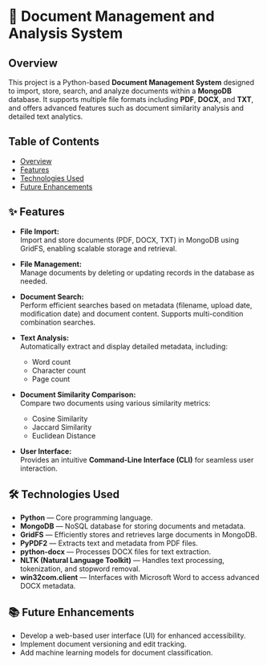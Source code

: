 # 📄 Document Management and Analysis System

## Overview
This project is a Python-based **Document Management System** designed to import, store, search, and analyze documents within a **MongoDB** database. It supports multiple file formats including **PDF**, **DOCX**, and **TXT**, and offers advanced features such as document similarity analysis and detailed text analytics.

## Table of Contents
- [Overview](#overview)
- [Features](#features)
- [Technologies Used](#technologies-used)
- [Future Enhancements](#future-enhancements)

## ✨ Features
- **File Import:**  
  Import and store documents (PDF, DOCX, TXT) in MongoDB using GridFS, enabling scalable storage and retrieval.
  
- **File Management:**  
  Manage documents by deleting or updating records in the database as needed.
  
- **Document Search:**  
  Perform efficient searches based on metadata (filename, upload date, modification date) and document content. Supports multi-condition combination searches.
  
- **Text Analysis:**  
  Automatically extract and display detailed metadata, including:
  - Word count
  - Character count
  - Page count
  
- **Document Similarity Comparison:**  
  Compare two documents using various similarity metrics:
  - Cosine Similarity
  - Jaccard Similarity
  - Euclidean Distance
  
- **User Interface:**  
  Provides an intuitive **Command-Line Interface (CLI)** for seamless user interaction.

## 🛠️ Technologies Used
- **Python** — Core programming language.
- **MongoDB** — NoSQL database for storing documents and metadata.
- **GridFS** — Efficiently stores and retrieves large documents in MongoDB.
- **PyPDF2** — Extracts text and metadata from PDF files.
- **python-docx** — Processes DOCX files for text extraction.
- **NLTK (Natural Language Toolkit)** — Handles text processing, tokenization, and stopword removal.
- **win32com.client** — Interfaces with Microsoft Word to access advanced DOCX metadata.

## 📚 Future Enhancements
- Develop a web-based user interface (UI) for enhanced accessibility.
- Implement document versioning and edit tracking.
- Add machine learning models for document classification.
